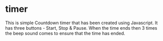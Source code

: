 # timer
This is simple Countdown timer that has been created using Javascript. It has three buttons - Start, Stop &amp; Pause. When the time ends then 3 times the beep sound comes to ensure that the time has ended.
